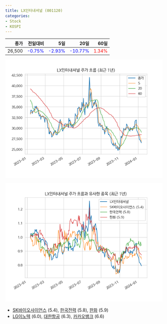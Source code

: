 ```yaml
---
title: LX인터내셔널 (001120)
categories:
- Stock
- KOSPI
---
```


|종가|전일대비|5일|20일|60일|
|---:|-------:|--:|---:|---:|
|26,500|<span style="color: blue">-0.75%</span>|<span style="color: blue">-2.93%</span>|<span style="color: blue">-10.77%</span>|<span style="color: red">1.34%</span>|


<!-- more -->

![001120](/assets/images/stock/001120.png)

![001120](/assets/images/stock/001120_sim.png)

- [SK바이오사이언스](/302440/) (5.4), [한국전력](/015760/) (5.8), [한화](/000880/) (5.9)
- [LG이노텍](/011070/) (6.0), [대한항공](/003490/) (6.3), [카카오뱅크](/323410/) (6.6)